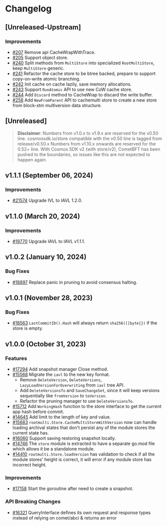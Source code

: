 <!--
Guiding Principles:
Changelogs are for humans, not machines.
There should be an entry for every single version.
The same types of changes should be grouped.
Versions and sections should be linkable.
The latest version comes first.
The release date of each version is displayed.
Mention whether you follow Semantic Versioning.
Usage:
Change log entries are to be added to the Unreleased section under the
appropriate stanza (see below). Each entry should ideally include a tag and
the Github issue reference in the following format:
* (<tag>) [#<issue-number>] Changelog message.
Types of changes (Stanzas):
"Features" for new features.
"Improvements" for changes in existing functionality.
"Deprecated" for soon-to-be removed features.
"Bug Fixes" for any bug fixes.
"API Breaking" for breaking exported APIs used by developers building on SDK.
Ref: https://keepachangelog.com/en/1.0.0/
-->

# Changelog

## [Unreleased-Upstream]

### Improvements

* [#207](https://github.com/crypto-org-chain/cosmos-sdk/pull/207) Remove api CacheWrapWithTrace.
* [#205](https://github.com/crypto-org-chain/cosmos-sdk/pull/205) Support object store.
* [#240](https://github.com/crypto-org-chain/cosmos-sdk/pull/240) Split methods from `MultiStore` into specialized `RootMultiStore`, keep `MultiStore` generic.
* [#241](https://github.com/crypto-org-chain/cosmos-sdk/pull/241) Refactor the cache store to be btree backed, prepare to support copy-on-write atomic branching.
* [#242](https://github.com/crypto-org-chain/cosmos-sdk/pull/242) Init cache on cache lazily, save memory allocations.
* [#243](https://github.com/crypto-org-chain/cosmos-sdk/pull/243) Support `RunAtomic` API to use new CoW cache store.
* [#244](https://github.com/crypto-org-chain/cosmos-sdk/pull/244) Add `Discard` method to CacheWrap to discard the write buffer.
* [#258](https://github.com/crypto-org-chain/cosmos-sdk/pull/258) Add `NewFromParent` API to cachemulti store to create a new store from block-stm multiversion data structure.

## [Unreleased]
> **Disclaimer**: Numbers from v1.0.x to v1.9.x are reserved for the v0.50 line.
> cosmossdk.io/store compatible with the v0.50 line is tagged from release/v0.50.x
> Numbers from v1.10.x onwards are reserved for the 0.52+ line.
> With Cosmos SDK v2 (with store/v2), CometBFT has been pushed to the boundaries, so issues like this
> are not expected to happen again.

## v1.1.1 (September 06, 2024)

### Improvements

* [#21574](https://github.com/cosmos/cosmos-sdk/pull/21574) Upgrade IVL to IAVL 1.2.0.

## v1.1.0 (March 20, 2024)

### Improvements

* [#19770](https://github.com/cosmos/cosmos-sdk/pull/19770) Upgrade IAVL to IAVL v1.1.1.

## v1.0.2 (January 10, 2024)

### Bug Fixes

* [#18897](https://github.com/cosmos/cosmos-sdk/pull/18897) Replace panic in pruning to avoid consensus halting. 

## v1.0.1 (November 28, 2023)

### Bug Fixes

* [#18563](https://github.com/cosmos/cosmos-sdk/pull/18563) `LastCommitID().Hash` will always return `sha256([]byte{})` if the store is empty.

## v1.0.0 (October 31, 2023)

### Features

* [#17294](https://github.com/cosmos/cosmos-sdk/pull/17294) Add snapshot manager Close method.
* [#15568](https://github.com/cosmos/cosmos-sdk/pull/15568) Migrate the `iavl` to the new key format.
    * Remove `DeleteVersion`, `DeleteVersions`, `LazyLoadVersionForOverwriting` from `iavl` tree API.
    * Add `DeleteVersionsTo` and `SaveChangeSet`, since it will keep versions sequentially like `fromVersion` to `toVersion`.
    * Refactor the pruning manager to use `DeleteVersionsTo`.
* [#15712](https://github.com/cosmos/cosmos-sdk/pull/15712) Add `WorkingHash` function to the store interface  to get the current app hash before commit.
* [#14645](https://github.com/cosmos/cosmos-sdk/pull/14645) Add limit to the length of key and value.
* [#15683](https://github.com/cosmos/cosmos-sdk/pull/15683) `rootmulti.Store.CacheMultiStoreWithVersion` now can handle loading archival states that don't persist any of the module stores the current state has.
* [#16060](https://github.com/cosmos/cosmos-sdk/pull/16060) Support saving restoring snapshot locally.
* [#14746](https://github.com/cosmos/cosmos-sdk/pull/14746) The `store` module is extracted to have a separate go.mod file which allows it be a standalone module.
* [#14410](https://github.com/cosmos/cosmos-sdk/pull/14410) `rootmulti.Store.loadVersion` has validation to check if all the module stores' height is correct, it will error if any module store has incorrect height.

### Improvements

* [#17158](https://github.com/cosmos/cosmos-sdk/pull/17158) Start the goroutine after need to create a snapshot.

### API Breaking Changes

* [#16321](https://github.com/cosmos/cosmos-sdk/pull/16321) QueryInterface defines its own request and response types instead of relying on comet/abci & returns an error
